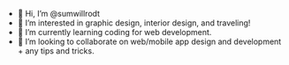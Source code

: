 - 👋 Hi, I’m @sumwillrodt
- 👀 I’m interested in graphic design, interior design, and traveling!
- 🌱 I’m currently learning coding for web development.
- 💞️ I’m looking to collaborate on web/mobile app design and development + any tips and tricks.

<!---
sumwillrodt/sumwillrodt is a ✨ special ✨ repository because its `README.md` (this file) appears on your GitHub profile.
You can click the Preview link to take a look at your changes.
--->
